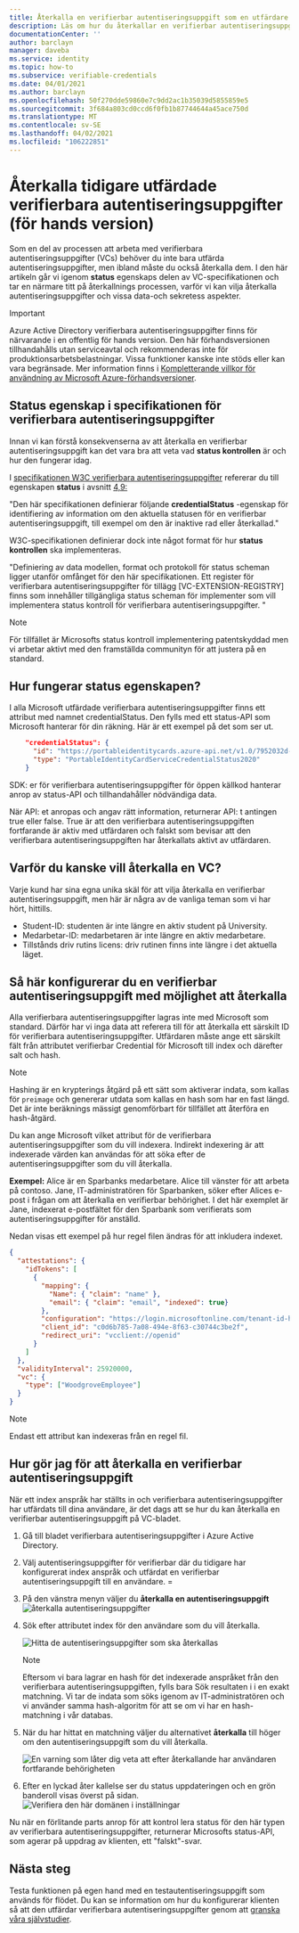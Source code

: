 ```yaml
---
title: Återkalla en verifierbar autentiseringsuppgift som en utfärdare – Azure Active Directory verifierbara autentiseringsuppgifter
description: Läs om hur du återkallar en verifierbar autentiseringsuppgift som du har utfärdat
documentationCenter: ''
author: barclayn
manager: daveba
ms.service: identity
ms.topic: how-to
ms.subservice: verifiable-credentials
ms.date: 04/01/2021
ms.author: barclayn
ms.openlocfilehash: 50f270dde59860e7c9dd2ac1b35039d5855859e5
ms.sourcegitcommit: 3f684a803cd0ccd6f0fb1b87744644a45ace750d
ms.translationtype: MT
ms.contentlocale: sv-SE
ms.lasthandoff: 04/02/2021
ms.locfileid: "106222851"
---
```

# <a name="revoke-a-previously-issued-verifiable-credential-preview"></a>Återkalla tidigare utfärdade verifierbara autentiseringsuppgifter (för hands version)

Som en del av processen att arbeta med verifierbara autentiseringsuppgifter (VCs) behöver du inte bara utfärda autentiseringsuppgifter, men ibland måste du också återkalla dem. I den här artikeln går vi igenom **status** egenskaps delen av VC-specifikationen och tar en närmare titt på återkallnings processen, varför vi kan vilja återkalla autentiseringsuppgifter och vissa data-och sekretess aspekter.

> [!IMPORTANT]
> Azure Active Directory verifierbara autentiseringsuppgifter finns för närvarande i en offentlig för hands version.
> Den här förhandsversionen tillhandahålls utan serviceavtal och rekommenderas inte för produktionsarbetsbelastningar. Vissa funktioner kanske inte stöds eller kan vara begränsade. Mer information finns i [Kompletterande villkor för användning av Microsoft Azure-förhandsversioner](https://azure.microsoft.com/support/legal/preview-supplemental-terms/).

## <a name="status-property-in-verifiable-credentials-specification"></a>Status egenskap i specifikationen för verifierbara autentiseringsuppgifter

Innan vi kan förstå konsekvenserna av att återkalla en verifierbar autentiseringsuppgift kan det vara bra att veta vad **status kontrollen** är och hur den fungerar idag.

I [specifikationen W3C verifierbara autentiseringsuppgifter](https://www.w3.org/TR/vc-data-model/) refererar du till egenskapen **status** i avsnitt [4,9:](https://www.w3.org/TR/vc-data-model/#status)

"Den här specifikationen definierar följande **credentialStatus** -egenskap för identifiering av information om den aktuella statusen för en verifierbar autentiseringsuppgift, till exempel om den är inaktive rad eller återkallad."

W3C-specifikationen definierar dock inte något format för hur **status kontrollen** ska implementeras.

"Definiering av data modellen, format och protokoll för status scheman ligger utanför omfånget för den här specifikationen. Ett register för verifierbara autentiseringsuppgifter för tillägg [VC-EXTENSION-REGISTRY] finns som innehåller tillgängliga status scheman för implementer som vill implementera status kontroll för verifierbara autentiseringsuppgifter. "

>[!NOTE]
>För tillfället är Microsofts status kontroll implementering patentskyddad men vi arbetar aktivt med den framställda communityn för att justera på en standard.

## <a name="how-does-the-status-property-work"></a>Hur fungerar **status** egenskapen?

I alla Microsoft utfärdade verifierbara autentiseringsuppgifter finns ett attribut med namnet credentialStatus. Den fylls med ett status-API som Microsoft hanterar för din räkning. Här är ett exempel på det som ser ut.

```json
    "credentialStatus": {
      "id": "https://portableidentitycards.azure-api.net/v1.0/7952032d-d1f3-4c65-993f-1112dab7e191/portableIdentities/card/status",
      "type": "PortableIdentityCardServiceCredentialStatus2020"
    }
```

SDK: er för verifierbara autentiseringsuppgifter för öppen källkod hanterar anrop av status-API och tillhandahåller nödvändiga data.

När API: et anropas och angav rätt information, returnerar API: t antingen true eller false. True är att den verifierbara autentiseringsuppgiften fortfarande är aktiv med utfärdaren och falskt som bevisar att den verifierbara autentiseringsuppgiften har återkallats aktivt av utfärdaren.

## <a name="why-you-may-want-to-revoke-a-vc"></a>Varför du kanske vill återkalla en VC?

Varje kund har sina egna unika skäl för att vilja återkalla en verifierbar autentiseringsuppgift, men här är några av de vanliga teman som vi har hört, hittills. 

- Student-ID: studenten är inte längre en aktiv student på University.
- Medarbetar-ID: medarbetaren är inte längre en aktiv medarbetare.
- Tillstånds driv rutins licens: driv rutinen finns inte längre i det aktuella läget.

## <a name="how-to-set-up-a-verifiable-credential-with-the-ability-to-revoke"></a>Så här konfigurerar du en verifierbar autentiseringsuppgift med möjlighet att återkalla

Alla verifierbara autentiseringsuppgifter lagras inte med Microsoft som standard. Därför har vi inga data att referera till för att återkalla ett särskilt ID för verifierbara autentiseringsuppgifter. Utfärdaren måste ange ett särskilt fält från attributet verifierbar Credential för Microsoft till index och därefter salt och hash.

>[!NOTE]
>Hashing är en krypterings åtgärd på ett sätt som aktiverar indata, som kallas för ```preimage``` och genererar utdata som kallas en hash som har en fast längd. Det är inte beräknings mässigt genomförbart för tillfället att återföra en hash-åtgärd.

Du kan ange Microsoft vilket attribut för de verifierbara autentiseringsuppgifter som du vill indexera. Indirekt indexering är att indexerade värden kan användas för att söka efter de autentiseringsuppgifter som du vill återkalla.

**Exempel:** Alice är en Sparbanks medarbetare. Alice till vänster för att arbeta på contoso. Jane, IT-administratören för Sparbanken, söker efter Alices e-post i frågan om att återkalla en verifierbar behörighet. I det här exemplet är Jane, indexerat e-postfältet för den Sparbank som verifierats som autentiseringsuppgifter för anställd. 

Nedan visas ett exempel på hur regel filen ändras för att inkludera indexet.

```json
{
  "attestations": {
    "idTokens": [
      { 
        "mapping": {
          "Name": { "claim": "name" },
          "email": { "claim": "email", "indexed": true}
        },
        "configuration": "https://login.microsoftonline.com/tenant-id-here7/v2.0/.well-known/openid-configuration",
        "client_id": "c0d6b785-7a08-494e-8f63-c30744c3be2f",
        "redirect_uri": "vcclient://openid"
      }
    ]
  },
  "validityInterval": 25920000,
  "vc": {
    "type": ["WoodgroveEmployee"]
  }
}
```

>[!NOTE]
>Endast ett attribut kan indexeras från en regel fil.  

## <a name="how-do-i-revoke-a-verifiable-credential"></a>Hur gör jag för att återkalla en verifierbar autentiseringsuppgift

När ett index anspråk har ställts in och verifierbara autentiseringsuppgifter har utfärdats till dina användare, är det dags att se hur du kan återkalla en verifierbar autentiseringsuppgift på VC-bladet.

1. Gå till bladet verifierbara autentiseringsuppgifter i Azure Active Directory.
1. Välj autentiseringsuppgifter för verifierbar där du tidigare har konfigurerat index anspråk och utfärdat en verifierbar autentiseringsuppgift till en användare. =
1. På den vänstra menyn väljer du **återkalla en autentiseringsuppgift** 
    ![ återkalla autentiseringsuppgifter](media/how-to-issuer-revoke/settings-revoke.png) 
1. Sök efter attributet index för den användare som du vill återkalla. 

   ![Hitta de autentiseringsuppgifter som ska återkallas](media/how-to-issuer-revoke/revoke-search.png)

    >[!NOTE]
    >Eftersom vi bara lagrar en hash för det indexerade anspråket från den verifierbara autentiseringsuppgiften, fylls bara Sök resultaten i i en exakt matchning. Vi tar de indata som söks igenom av IT-administratören och vi använder samma hash-algoritm för att se om vi har en hash-matchning i vår databas.
    
1. När du har hittat en matchning väljer du alternativet **återkalla** till höger om den autentiseringsuppgift som du vill återkalla.

   ![En varning som låter dig veta att efter återkallande har användaren fortfarande behörigheten](media/how-to-issuer-revoke/warning.png) 

1. Efter en lyckad åter kallelse ser du status uppdateringen och en grön banderoll visas överst på sidan. 
   ![Verifiera den här domänen i inställningar](media/how-to-issuer-revoke/revoke-successful.png) 

Nu när en förlitande parts anrop för att kontrol lera status för den här typen av verifierbara autentiseringsuppgifter, returnerar Microsofts status-API, som agerar på uppdrag av klienten, ett "falskt"-svar.

## <a name="next-steps"></a>Nästa steg

Testa funktionen på egen hand med en testautentiseringsuppgift som används för flödet. Du kan se information om hur du konfigurerar klienten så att den utfärdar verifierbara autentiseringsuppgifter genom att [granska våra självstudier](get-started-verifiable-credentials.md).